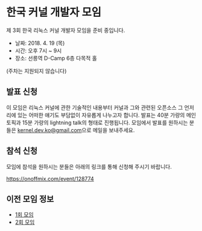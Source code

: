 # 한국 커널 개발자 모임

제 3회 한국 리눅스 커널 개발자 모임을 준비 중입니다.

* 날짜: 2018. 4. 19 (목)
* 시간: 오후 7시 ~ 9시
* 장소: 선릉역 D-Camp 6층 다목적 홀

(주차는 지원되지 않습니다)

## 발표 신청
이 모임은 리눅스 커널에 관한 기술적인 내용부터 커널과 그와 관련된 오픈소스 그 언저리에 있는 어떠한 얘기도 부담없이 자유롭게
나누고자 합니다. 발표는 40분 가량의 메인 토픽과 15분 가량의 lightning talk의 형태로 진행됩니다.
모임에서 발표를 원하시는 분들은 [kernel.dev.ko@gmail.com](mailto:kernel.dev.ko@gmail.com)으로 메일을 보내주세요.

## 참석 신청
모임에 참석을 원하시는 분들은 아래의 링크를 통해 신청해 주시기 바랍니다.

https://onoffmix.com/event/128774

## 이전 모임 정보
* [1회 모임](https://onoffmix.com/event/83625)
* [2회 모임](https://onoffmix.com/event/99896)
